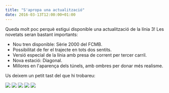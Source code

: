 ```yaml
---
title: "S'apropa una actualització"
date: 2016-03-13T12:00:00+01:00
---
```

Queda molt poc perquè estigui disponible una actualització de la línia 3! Les novetats seran bastant importants:

* Nou tren disponible: Sèrie 2000 del FCMB.
* Possibilitat de fer el trajecte en tots dos sentits.
* Versió especial de la línia amb presa de corrent per tercer carril.
* Nova estació: Diagonal.
* Millores en l'aparença dels túnels, amb ombres per donar més realisme.

Us deixem un petit tast del que hi trobareu:

<img src="/images/noticies/20160313/1.png">

<img src="/images/noticies/20160313/2.png">

<img src="/images/noticies/20160313/3.png">

<img src="/images/noticies/20160313/4.png">

<img src="/images/noticies/20160313/5.png">
